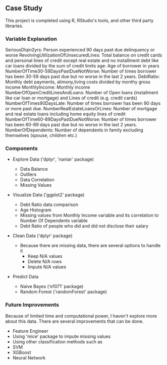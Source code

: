 ## Case Study

This project is completed using R, RStudio's tools, and other third party libraries.

### Variable Explanation

SeriousDlqin2yrs:                     Person experienced 90 days past due delinquency or worse 
RevolvingUtilizationOfUnsecuredLines:	Total balance on credit cards and personal lines of credit except real estate and no installment                                           debt like car loans divided by the sum of credit limits
age:                                	Age of borrower in years
NumberOfTime30-59DaysPastDueNotWorse:	Number of times borrower has been 30-59 days past due but no worse in the last 2 years.
DebtRatio:                          	Monthly debt payments, alimony,living costs divided by monthy gross income
MonthlyIncome:                      	Monthly income
NumberOfOpenCreditLinesAndLoans:    	Number of Open loans (installment like car loan or mortgage) and Lines of credit (e.g. credit                                               cards)
NumberOfTimes90DaysLate:            	Number of times borrower has been 90 days or more past due.
NumberRealEstateLoansOrLines:       	Number of mortgage and real estate loans including home equity lines of credit
NumberOfTime60-89DaysPastDueNotWorse:	Number of times borrower has been 60-89 days past due but no worse in the last 2 years.
NumberOfDependents:                 	Number of dependents in family excluding themselves (spouse, children etc.)

### Components

* Explore Data ('dplyr', 'naniar' package)
  * Data Balance
  * Outliers
  * Data Correlation
  * Missing Values

* Visualize Data ('ggplot2' package)
  * Debt Ratio data comparison
  * Age Histogram
  * Missing values from Monthly Income variable and its correlation to Number Of Dependents variable
  * Debt Ratio of people who did and did not disclose their salary

* Clean Data ('dplyr' package)
  * Because there are missing data, there are several options to handle it
    * Keep N/A values
    * Delete N/A rows
    * Impute N/A values

* Predict Data
  * Naive Bayes ('e1071' package)
  * Random Forest ('randomForest' package)
  
### Future Improvements

Because of limited time and computational power, I haven't explore more about this data. There are several improvements that can be done.

* Feature Engineer
* Using 'mice' package to impute missing values
* Using other classification methods such as
 * SVM
 * XGBoost
 * Neural Network
  
  
